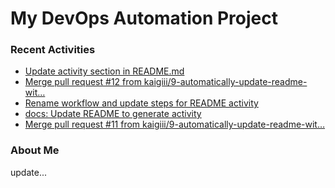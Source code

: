 # My DevOps Automation Project

### Recent Activities
<!-- activity:START -->
- [Update activity section in README.md](https://github.com/kaigiii/mybowling-app/commit/98708ebd6214d5b9457bfe188728ee10c777c393)
- [Merge pull request #12 from kaigiii/9-automatically-update-readme-wit…](https://github.com/kaigiii/mybowling-app/commit/a2b957f1c6be87bce56f6809ff219868879a25c7)
- [Rename workflow and update steps for README activity](https://github.com/kaigiii/mybowling-app/commit/641644af22ca8a9e43d36336094b419a9874ac5a)
- [docs: Update README to generate activity](https://github.com/kaigiii/mybowling-app/commit/e0048ecb98906116a8a5a4491f00dd9a3e794091)
- [Merge pull request #11 from kaigiii/9-automatically-update-readme-wit…](https://github.com/kaigiii/mybowling-app/commit/c2d1dc97d98cceeaba40cb13119930a7e5dbd1de)
<!-- activity:END -->

### About Me
<!-- MYLINKS:START -->
<!-- MYLINKS:END -->

update...
